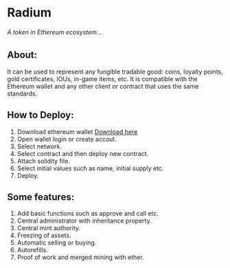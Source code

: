 # Radium

###### A token in Ethereum ecosystem...


## About:

It can be used to represent any fungible tradable good: coins, loyalty points, gold certificates, IOUs, in-game items, etc. It is compatible with the Ethereum wallet and any other client or contract that uses the same standards.


## How to Deploy:

1. Download ethereum wallet [Download here](https://www.ethereum.org/)
2. Open wallet login or create accout.
3. Select network.
4. Select contract and then deploy new contract.
5. Attach solidity file.
6. Select initial values such as name, initial supply etc.
7. Deploy.


## Some features:

1. Add basic functions such as approve and call etc.
2. Central administrator with inheritance property.
3. Central mint authority.
4. Freezing of assets.
5. Automatic selling or buying.
6. Autorefills.
7. Proof of work and merged mining with ether.